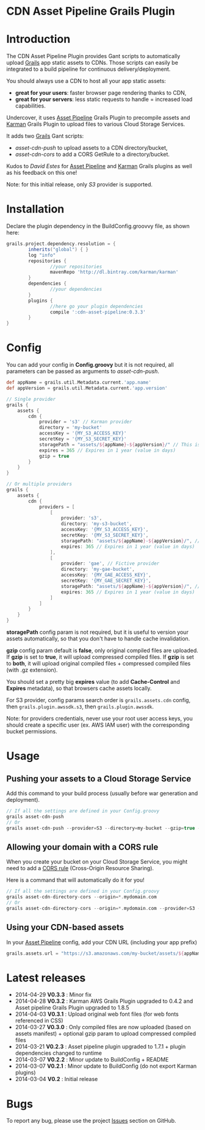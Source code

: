 
CDN Asset Pipeline Grails Plugin
===============================

# Introduction

The CDN Asset Pipeline Plugin provides Gant scripts to automatically upload [Grails](http://grails.org) app static assets to CDNs.
Those scripts can easily be integrated to a build pipeline for continuous delivery/deployment.

You should always use a CDN to host all your app static assets:

- **great for your users**: faster browser page rendering thanks to CDN,
- **great for your servers**: less static requests to handle = increased load capabilities.

Undercover, it uses [Asset Pipeline](http://grails.org/plugin/asset-pipeline) Grails Plugin to precompile assets and [Karman](http://grails.org/plugin/karman) Grails Plugin to upload files to various Cloud Storage Services.

It adds two [Grails](http://grails.org) Gant scripts:

- *asset-cdn-push* to upload assets to a CDN directory/bucket,
- *asset-cdn-cors* to add a CORS GetRule to a directory/bucket.

Kudos to *David Estes* for [Asset Pipeline](http://grails.org/plugin/asset-pipeline) and [Karman](http://grails.org/plugin/karman) Grails plugins as well as his feedback on this one!

Note: for this initial release, only *S3* provider is supported.

# Installation

Declare the plugin dependency in the BuildConfig.groovvy file, as shown here:

```groovy
grails.project.dependency.resolution = {
		inherits("global") { }
		log "info"
		repositories {
                //your repositories
                mavenRepo 'http://dl.bintray.com/karman/karman'
        }
        dependencies {
                //your dependencies
        }
		plugins {
				//here go your plugin dependencies
				compile ':cdn-asset-pipeline:0.3.3'
		}
}
```


# Config

You can add your config in **Config.groovy** but it is not required, all parameters can be passed as arguments to *asset-cdn-push*.

```groovy
def appName = grails.util.Metadata.current.'app.name'
def appVersion = grails.util.Metadata.current.'app.version'

// Single provider
grails {
    assets {
        cdn {
            provider = 's3' // Karman provider
            directory = 'my-bucket'
            accessKey = '{MY_S3_ACCESS_KEY}'
            secretKey = '{MY_S3_SECRET_KEY}'
            storagePath = "assets/${appName}-${appVersion}/" // This is just a prefix example
            expires = 365 // Expires in 1 year (value in days)
            gzip = true
        }
    }
}

// Or multiple providers
grails {
    assets {
        cdn {
            providers = [
                [
                    provider: 's3',
                    directory: 'my-s3-bucket',
                    accessKey: '{MY_S3_ACCESS_KEY}',
                    secretKey: '{MY_S3_SECRET_KEY}',
                    storagePath: "assets/${appName}-${appVersion}/", // This is just a prefix example
                    expires: 365 // Expires in 1 year (value in days)
                ],
                [
                    provider: 'gae', // Fictive provider
                    directory: 'my-gae-bucket',
                    accessKey: '{MY_GAE_ACCESS_KEY}',
                    secretKey: '{MY_GAE_SECRET_KEY}',
                    storagePath: "assets/${appName}-${appVersion}/", // This is just a prefix example
                    expires: 365 // Expires in 1 year (value in days)
                ]
            ]
        }
    }
}
```

**storagePath** config param is not required, but it is useful to version your assets automatically, so that you don't have to handle cache invalidation.

**gzip** config param default is **false**, only original compiled files are uploaded.
If **gzip** is set to **true**, it will upload compressed compiled files.
If **gzip** is set to **both**, it will upload original compiled files + compressed compiled files (with .gz extension).

You should set a pretty big **expires** value (to add **Cache-Control** and **Expires** metadata), so that browsers cache assets locally.

For S3 provider, config params search order is `grails.assets.cdn` config, then `grails.plugin.awssdk.s3`, then `grails.plugin.awssdk`.

Note: for providers credentials, never use your root user access keys, you should create a specific user (ex. AWS IAM user) with the corresponding bucket permissions.


# Usage

## Pushing your assets to a Cloud Storage Service

Add this command to your build process (usually before war generation and deployment).

```groovy
// If all the settings are defined in your Config.groovy
grails asset-cdn-push
// Or
grails asset-cdn-push --provider=S3 --directory=my-bucket --gzip=true --storage-path=some-prefix --expires=365 --region=eu-west-1 --access-key=$MY_S3_ACCESS_KEY --secret-key=$MY_S3_SECRET_KEY
```

## Allowing your domain with a CORS rule

When you create your bucket on your Cloud Storage Service, you might need to add a [CORS rule](http://docs.aws.amazon.com/AmazonS3/latest/dev/cors.html) (Cross-Origin Resource Sharing).

Here is a command that will automatically do it for you!

```groovy
// If all the settings are defined in your Config.groovy
grails asset-cdn-directory-cors --origin=*.mydomain.com
// Or
grails asset-cdn-directory-cors --origin=*.mydomain.com --provider=S3 --directory=my-bucket --region=eu-west-1 --access-key=$MY_S3_ACCESS_KEY --secret-key=$MY_S3_SECRET_KEY
```

## Using your CDN-based assets

In your [Asset Pipeline](http://grails.org/plugin/asset-pipeline) config, add your CDN URL (including your app prefix)

```groovy
grails.assets.url = "https://s3.amazonaws.com/my-bucket/assets/${appName}-${appVersion}"
```

# Latest releases

* 2014-04-29 **V0.3.3** : Minor fix
* 2014-04-28 **V0.3.2** : Karman AWS Grails Plugin upgraded to 0.4.2 and Asset pipeline Grails Plugin upgraded to 1.8.5
* 2014-04-03 **V0.3.1** : Upload original web font files (for web fonts referenced in CSS)
* 2014-03-27 **V0.3.0** : Only compiled files are now uploaded (based on assets manifest) + optional gzip param to upload compressed compiled files
* 2014-03-21 **V0.2.3** : Asset pipeline plugin upgraded to 1.7.1 + plugin dependencies changed to runtime
* 2014-03-07 **V0.2.2** : Minor update to BuildConfig + README
* 2014-03-07 **V0.2.1** : Minor update to BuildConfig (do not export Karman plugins)
* 2014-03-04 **V0.2** : Initial release

# Bugs

To report any bug, please use the project [Issues](http://github.com/agorapulse/grails-cdn-asset-pipeline/issues) section on GitHub.